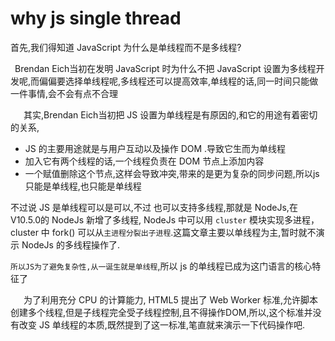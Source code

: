 # why js single thread
首先,我们得知道 JavaScript 为什么是单线程而不是多线程?

 Brendan Eich当初在发明 JavaScript 时为什么不把 JavaScript 设置为多线程开发呢,而偏偏要选择单线程呢,多线程还可以提高效率,单线程的话,同一时间只能做一件事情,会不会有点不合理

   其实,Brendan Eich当初把 JS 设置为单线程是有原因的,和它的用途有着密切的关系, 
- JS 的主要用途就是与用户互动以及操作 DOM .导致它生而为单线程
- 加入它有两个线程的话,一个线程负责在 DOM 节点上添加内容
- 一个赋值删除这个节点,这样会导致冲突,带来的是更为复杂的同步问题,所以js只能是单线程,也只能是单线程

不过说 JS 是单线程可以是可以,不过 也可以支持多线程,那就是 NodeJs,在 V10.5.0的 NodeJs 新增了多线程, NodeJs 中可以用 `cluster` 模块实现多进程，cluster 中 fork() 可以从`主进程分裂出子进程`.这篇文章主要以单线程为主,暂时就不演示 NodeJs 的多线程操作了.

`所以JS为了避免复杂性,从一诞生就是单线程`,所以 js 的单线程已成为这门语言的核心特征了

   为了利用充分 CPU 的计算能力, HTML5 提出了 Web Worker 标准,允许脚本创建多个线程,但是子线程完全受子线程控制,且不得操作DOM,所以,这个标准并没有改变 JS 单线程的本质,既然提到了这一标准,笔直就来演示一下代码操作吧.